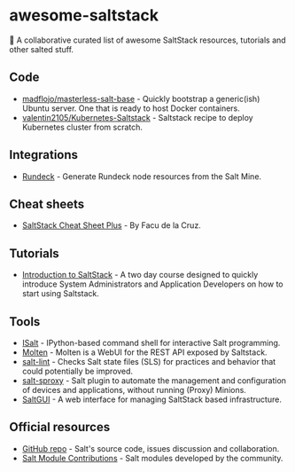 # awesome-saltstack

🧂 A collaborative curated list of awesome SaltStack resources, tutorials and other salted stuff.

## Code

- [madflojo/masterless-salt-base](https://github.com/madflojo/masterless-salt-base) - Quickly bootstrap a generic(ish) Ubuntu server. One that is ready to host Docker containers.
- [valentin2105/Kubernetes-Saltstack](https://github.com/valentin2105/Kubernetes-Saltstack) - Saltstack recipe to deploy Kubernetes cluster from scratch.

## Integrations

- [Rundeck](https://github.com/amendlik/salt-gen-resource) - Generate Rundeck node resources from the Salt Mine.

## Cheat sheets

- [SaltStack Cheat Sheet Plus](https://github.com/fmdlc/saltstack-cheatsheet) - By Facu de la Cruz.

## Tutorials

- [Introduction to SaltStack](https://github.com/redmage123/Introduction-to-Saltstack) - A two day course designed to quickly introduce System Administrators and Application Developers on how to start using Saltstack.

## Tools

- [ISalt](https://github.com/mirceaulinic/isalt) - IPython-based command shell for interactive Salt programming.
- [Molten](https://github.com/martinhoefling/molten) - Molten is a WebUI for the REST API exposed by Saltstack.
- [salt-lint](https://github.com/warpnet/salt-lint) - Checks Salt state files (SLS) for practices and behavior that could potentially be improved.
- [salt-sproxy](https://github.com/mirceaulinic/salt-sproxy) - Salt plugin to automate the management and configuration of devices and applications, without running (Proxy) Minions.
- [SaltGUI](https://github.com/erwindon/SaltGUI) - A web interface for managing SaltStack based infrastructure.

## Official resources

- [GitHub repo](https://github.com/saltstack/salt) - Salt's source code, issues discussion and collaboration.
- [Salt Module Contributions](https://github.com/saltstack/salt-contrib) - Salt modules developed by the community.
